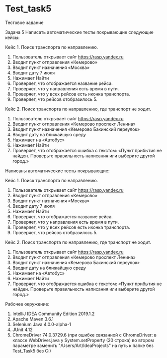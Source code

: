 # Test_task5
Тестовое задание

Задача 5
Написать автоматические тесты покрывающие следующие кейсы:

Кейс 1. Поиск транспорта по направлению.
1. Пользователь открывает сайт https://rasp.yandex.ru 
2. Вводит пункт отправления «Кемерово»
3. Вводит пункт назначения «Москва»
4. Вводит дату 7 июля 
5. Нажимает Найти
6. Проверяет, что отображается название рейса.
7. Проверяет, что у направления есть время в пути.
8. Проверяет, что у всех рейсов есть иконка транспорта.
9. Проверяет, что рейсов отобразилось 5.

Кейс 2. Поиск транспорта по направлению, где транспорт не ходит.
1. Пользователь открывает сайт https://rasp.yandex.ru
2. Вводит пункт отправления «Кемерово проспект Ленина»
3. Вводит пункт назначения «Кемерово Бакинский переулок»
4. Вводит дату на ближайшую среду
5. Нажимает на «Автобус»
6. Нажимает Найти
7. Проверяет, что отображается ошибка с текстом: 
    «Пункт прибытия не найден. Проверьте правильность написания или выберите другой город.»
    
       

Написаны автоматические тесты покрывающие:

Кейс 1. Поиск транспорта по направлению.
1. Пользователь открывает сайт https://rasp.yandex.ru 
2. Вводит пункт отправления «Кемерово»
3. Вводит пункт назначения «Москва»
4. Вводит дату 7 июля 
5. Нажимает Найти
6. Проверяет, что отображается название рейса.
7. Проверяет, что у направления есть время в пути.
8. Проверяет, что у всех рейсов есть иконка транспорта.
9. Проверяет, что рейсов отобразилось 5.

Кейс 2. Поиск транспорта по направлению, где транспорт не ходит.
1. Пользователь открывает сайт https://rasp.yandex.ru
2. Вводит пункт отправления «Кемерово проспект Ленина»
3. Вводит пункт назначения «Кемерово Бакинский переулок»
4. Вводит дату на ближайшую среду
5. Нажимает на «Автобус»
6. Нажимает Найти
7. Проверяет, что отображается ошибка с текстом: 
    «Пункт прибытия не найден. Проверьте правильность написания или выберите другой город.»

Рабочее окружение: 
1) IntelliJ IDEA Community Edition 2019.1.2 
2) Apache Maven 3.6.1 
3) Selenium Java 4.0.0-alpha-1 
4) JUnit 4.12 
5) ChromeDriver 74.0.3729.6 (при ошибке связанной с ChromeDriver: в классе WebDriver.java у System.setProperty (20 строка) во втором параметре заменить "/Users/Art/IdeaProjects" на путь к папке без Test_Task5 без C:\)

